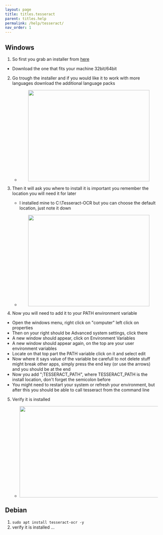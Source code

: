 ```yaml
---
layout: page
title: titles.tesseract
parent: titles.help
permalink: /help/tesseract/
nav_order: 1
---
```


## Windows

1. So first you grab an installer from [here](https://github.com/UB-Mannheim/tesseract/wiki)
 * Download the one that fits your machine 32bit/64bit

2. Go trough the installer and if you would like it to work with more languages download the additional language packs
    * <div style="text-align: center"><img style="display: inline-block; width: 400px; height: 300px" src="/STPDF-docs/assets/imgs/tesseract-langs.png"></div>

3. Then it will ask you where to install it is important you remember the location you will need it for later
    * I installed mine to C:\Tesseract-OCR but you can choose the default location, just note it down

    * <div style="text-align: center"><img style="display: inline-block; width: 400px; height: 300px" src="/STPDF-docs/assets/imgs/tesseract-install.png"></div>

4. Now you will need to add it to your PATH environment variable
 * Open the windows menu, right click on "computer" left click on properties
 * Then on your right should be Advanced system settings, click there
 * A new window should appear, click on Environment Variables
 * A new window should appear again, on the top are your user environment variables
 * Locate on that top part the PATH variable click on it and select edit
 * Now where it says value of the variable be carefull to not delete stuff might break other apps,
 simply press the end key (or use the arrows) and you should be at the end
 * Now you add ";TESSERACT_PATH", where TESSERACT_PATH is the install location, don't forget the semicolon before
 * You might need to restart your system or refresh your environment, but after this you should be able to call tesseract from the command line

5. Verify it is installed

    * <div style="text-align: center"><img style="display: inline-block; width: 600px; height: 300px" src="/STPDF-docs/assets/imgs/tesseract-installed.gif"></div>

## Debian

1. <code>sudo apt install tesseract-ocr -y</code>
2. verify it is installed ...